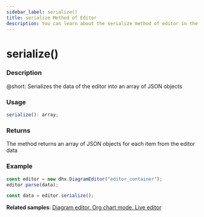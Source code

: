 ```yaml
---
sidebar_label: serialize()
title: serialize Method of Editor
description: You can learn about the serialize method of editor in the documentation of the DHTMLX JavaScript Diagram library. Browse developer guides and API reference, try out code examples and live demos, and download a free 30-day evaluation version of DHTMLX Diagram.
---
```


# serialize()

### Description

@short: Serializes the data of the editor into an array of JSON objects

### Usage

~~~js
serialize(): array;
~~~

### Returns

The method returns an array of JSON objects for each item from the editor data

### Example

~~~js {4}
const editor = new dhx.DiagramEditor("editor_container");
editor.parse(data);

const data = editor.serialize();
~~~

**Related samples**: [Diagram editor. Org chart mode. Live editor](https://snippet.dhtmlx.com/bng7ego7)
